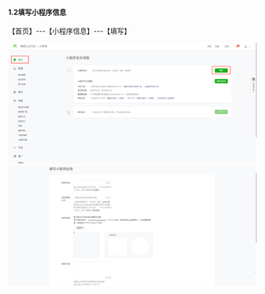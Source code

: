 #### 1.2填写小程序信息

【首页】---【小程序信息】---【填写】

[![图片](./image/6feb8257-d0e5-4d27-a43d-ca0de967ecf9.010.png "图片")](./image/6feb8257-d0e5-4d27-a43d-ca0de967ecf9.010.png)
[![图片](./image/6feb8257-d0e5-4d27-a43d-ca0de967ecf9.011.png "图片")](./image/6feb8257-d0e5-4d27-a43d-ca0de967ecf9.011.png)
